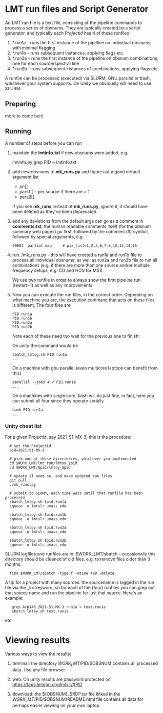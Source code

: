 # LMT run files and Script Generator 

An LMT run file is a text file, consisting of the pipeline commands to process
a series of obsnums. They are typically created by a script generator, and
typically each *ProjectId* has 4 of these runfiles

1.  *.run1a - runs the first instance of the pipeline on individual obsnums, with minimal flagging
2.  *.run1b - runs subsequent instances, applying flags etc.
3.  *.run2a - runs the first instance of the pipeline on obsnum combinations, one for each source/spectral line
4.  *.run2b - runs subsequent instances of combinations, applying flags etc.

A runfile can be processed (executed) via SLURM, GNU parallel or bash, whichever your system supports. On *Unity*
we obviously will need to use SLURM.

## Preparing

more to come here

## Running

A number of steps before you can run

1. maintain the **lmtinfo.txt** if new obsnums were added, e.g.

    lmtinfo.py grep PID > lmtinfo.txt

2. add new obsnums to **mk_runs.py** and figure out a good default argument list

    * on[]
    * pars1[]  - per source if there are > 1 
    * pars2[]

   If you see **mk_runs** instead of **mk_runs.py**, ignore it, it should
   have been deleted as they've been deprecated.

3. add any deviations from the default args can go as a comment in
   **comments.txt**, the human readable comments itself (for the
   obsnum summary web pages) go first, followed by the comment (#)
   symbol, followed by special arguments, e.g.

       99081  partial map     # pix_list=1,2,3,6,7,8,12,13,14,15

4. run ./mk_runs.py - this will have created a run1a and run1b file
   to process all individual obsnums, as well as run2a and run2b file
   to run all combinations (e.g. if there are more than one source
   and/or multiple frequency setups, e.g. CO and HCN for M51).

   We use two runfile in order to always show the first pipeline run
   (restart=1) as well as any improvements.

5. Now you can execute the run files, in the correct order. Depending on what
   machine you are, the execution command that acts on these files is
   different. The four files are

       PID.run1a
       PID.run1b
       PID.run2a
       PID.run2b

   Note each of these need too wait for the previous one to finish!

   On unity the command would be

       sbatch_lmtoy.sh PID.run1a
       ...

   On a machine with gnu parallel (even multicore laptops can benefit from this)

       parallel --jobs 4 < PID.run1a
       ...

   On a machines with single core, bash will do just fine, in fact, here
   you can submit all four since they operate serially

       bash PID.run1a
       ...

### Unity cheat list

For a given ProjectId, say 2021-S1-MX-3, this is the procedure:

      # set the ProjectId
      pid=2021-S1-MX-3

      # pick one of these directories, whichever you implemented
      cd $WORK_LMT/lmt_run/lmtoy_$pid
      cd $WORK_LMT/$pid/lmtoy_$pid

      # update if need be, and make updated run files
      git pull
      ./mk_runs.py
      
      # submit to SLURM, each time wait until that runfile has been processed
      sbatch_lmtoy.sh $pid.run1a
      squeue -u lmtslr_umass_edu
      
      sbatch_lmtoy.sh $pid.run1b
      squeue -u lmtslr_umass_edu

      sbatch_lmtoy.sh $pid.run2a
      squeue -u lmtslr_umass_edu

      sbatch_lmtoy.sh $pid.run2b
      squeue -u lmtslr_umass_edu

SLURM logfiles and runfiles are in:   $WORK_LMT/sbatch - occasionally this directory
should be cleaned of old files, e.g. to remove files older than 3 months:

      find $WORK_LMT/sbatch -type f -mtime +90 -delete 

A tip for a project with many sources: the sourcename is tagged in the run file via
the _s= keyword, so for each of the (four) runfiles you can grep out that source name
and run the pipeline for just that source. Here's an example:

       grep Arp143 2021-S1-MX-3.run1a > test.run1a
       sbatch_lmtoy.sh test.run1a

etc.

# Viewing results

Various ways to view the results:

1. terminal: the directory $WORK_LMT/$PID/$OBSNUM contains all processed data. Use any
   file browser.

2. web: On unity results are password protected on
   https://taps.lmtgtm.org/lmtslr/$PID

2. download: the ${OBSNUM}_SRDP.tar file linked in the $WORK_LMT/$PID/$OBSNUM/README.html
   file contains all data for perhaps easier viewing on your own laptop.
